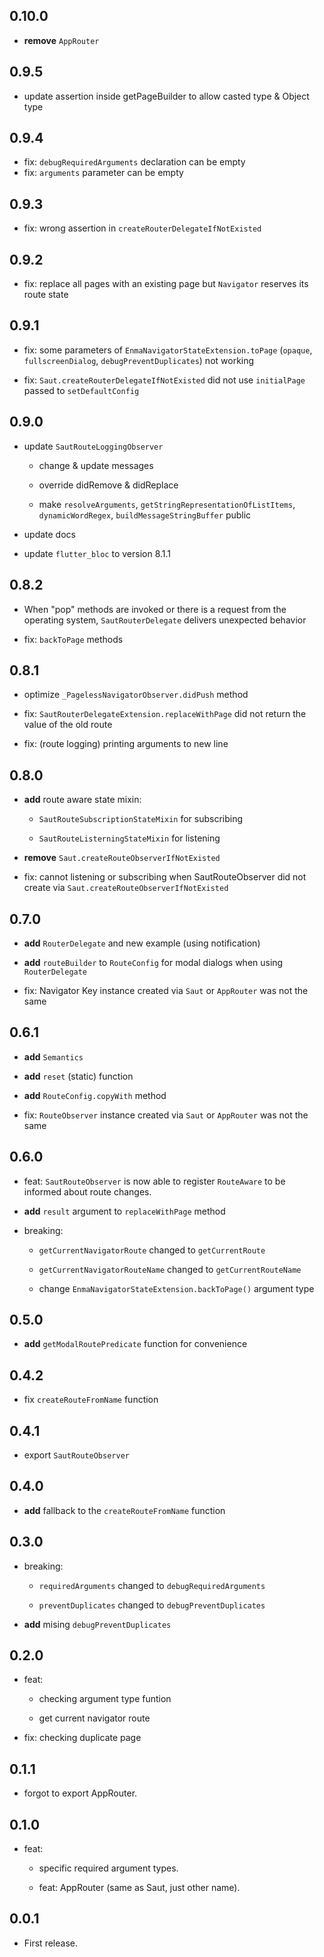 ## 0.10.0

* **remove** `AppRouter`

## 0.9.5

* update assertion inside getPageBuilder to allow casted type & Object type

## 0.9.4

* fix: `debugRequiredArguments` declaration can be empty
* fix: `arguments` parameter can be empty

## 0.9.3

* fix: wrong assertion in `createRouterDelegateIfNotExisted`

## 0.9.2

* fix: replace all pages with an existing page but `Navigator` reserves its route state

## 0.9.1

* fix: some parameters of `EnmaNavigatorStateExtension.toPage` (`opaque`, `fullscreenDialog`, `debugPreventDuplicates`) not working

* fix: `Saut.createRouterDelegateIfNotExisted` did not use `initialPage` passed to `setDefaultConfig`

## 0.9.0

* update `SautRouteLoggingObserver`

  - change & update messages

  - override didRemove & didReplace

  - make `resolveArguments`, `getStringRepresentationOfListItems`, `dynamicWordRegex`, `buildMessageStringBuffer` public

* update docs

* update `flutter_bloc` to version 8.1.1

## 0.8.2

* When "pop" methods are invoked or there is a request from the operating system, `SautRouterDelegate` delivers unexpected behavior

* fix: `backToPage` methods

## 0.8.1

* optimize `_PagelessNavigatorObserver.didPush` method

* fix: `SautRouterDelegateExtension.replaceWithPage` did not return the value of the old route

* fix: (route logging) printing arguments to new line

## 0.8.0

* **add** route aware state mixin: 

  - `SautRouteSubscriptionStateMixin` for subscribing

  - `SautRouteListerningStateMixin` for listening

* **remove** `Saut.createRouteObserverIfNotExisted`

* fix: cannot listening or subscribing when SautRouteObserver did not create via `Saut.createRouteObserverIfNotExisted`

## 0.7.0

* **add** `RouterDelegate` and new example (using notification)

* **add** `routeBuilder` to `RouteConfig` for modal dialogs when using `RouterDelegate`

* fix: Navigator Key instance created via `Saut` or `AppRouter` was not the same

## 0.6.1

* **add** `Semantics`

* **add** `reset` (static) function

* **add** `RouteConfig.copyWith` method

* fix: `RouteObserver` instance created via `Saut` or `AppRouter` was not the same

## 0.6.0

* feat: `SautRouteObserver` is now able to register `RouteAware` to be informed about route changes.

* **add** `result` argument to `replaceWithPage` method

* breaking:

  - `getCurrentNavigatorRoute` changed to `getCurrentRoute`

  - `getCurrentNavigatorRouteName` changed to `getCurrentRouteName`

  - change `EnmaNavigatorStateExtension.backToPage()` argument type

## 0.5.0

* **add** `getModalRoutePredicate` function for convenience

## 0.4.2

* fix `createRouteFromName` function

## 0.4.1

* export `SautRouteObserver`

## 0.4.0

* **add** fallback to the `createRouteFromName` function

## 0.3.0

* breaking:

  - `requiredArguments` changed to `debugRequiredArguments`

  - `preventDuplicates` changed to `debugPreventDuplicates`

* **add** mising `debugPreventDuplicates`

## 0.2.0

* feat:

  - checking argument type funtion

  - get current navigator route

* fix: checking duplicate page

## 0.1.1

* forgot to export AppRouter.

## 0.1.0

* feat:

  - specific required argument types.

  - feat: AppRouter (same as Saut, just other name).

## 0.0.1

* First release.
